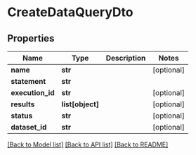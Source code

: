 # CreateDataQueryDto

## Properties
Name | Type | Description | Notes
------------ | ------------- | ------------- | -------------
**name** | **str** |  | [optional] 
**statement** | **str** |  | 
**execution_id** | **str** |  | [optional] 
**results** | **list[object]** |  | [optional] 
**status** | **str** |  | [optional] 
**dataset_id** | **str** |  | [optional] 

[[Back to Model list]](../README.md#documentation-for-models) [[Back to API list]](../README.md#documentation-for-api-endpoints) [[Back to README]](../README.md)

